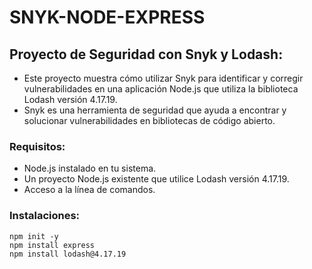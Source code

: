 # SNYK-NODE-EXPRESS

## Proyecto de Seguridad con Snyk y Lodash:
- Este proyecto muestra cómo utilizar Snyk para identificar y corregir vulnerabilidades en una aplicación Node.js que utiliza la biblioteca Lodash versión 4.17.19. 
- Snyk es una herramienta de seguridad que ayuda a encontrar y solucionar vulnerabilidades en bibliotecas de código abierto.

### Requisitos:
- Node.js instalado en tu sistema.
- Un proyecto Node.js existente que utilice Lodash versión 4.17.19.
- Acceso a la línea de comandos.

### Instalaciones:

```
npm init -y
npm install express
npm install lodash@4.17.19
```